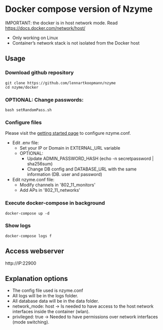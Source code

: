 # Docker compose version of Nzyme

IMPORTANT: the docker is in host network mode. Read https://docs.docker.com/network/host/
- Only working on Linux
- Container’s network stack is not isolated from the Docker host

## Usage

### Download github repository
```
git clone https://github.com/lennartkoopmann/nzyme
cd nzyme/docker
```

### OPTIONAL: Change passwords:
```
bash setRandomPass.sh
```

### Configure files

Please visit the [getting started page](https://www.nzyme.org/docs/intro) to configure nzyme.conf.

- Edit .env file:
    - Set your IP or Domain in EXTERNAL_URL variable
    - OPTIONAL: 
        - Update ADMIN_PASSWORD_HASH (echo -n secretpassword | sha256sum)
        - Change DB config and DATABASE_URL with the same information (DB. user and password)
- Edit nzyme.conf file: 
    - Modify channels in '802_11_monitors'
    - Add APs in '802_11_networks'

### Execute docker-compose in background
```
docker-compose up -d
```

### Show logs 
```
docker-compose logs f
```

## Access webserver

http://IP:22900

## Explanation options

- The config file used is nzyme.conf
- All logs will be in the logs folder. 
- All database data will be in the data folder.
- network_mode: host → Is needed to have access to the host network interfaces inside the container (wlan).
- privileged: true → Needed to have permissions over network interfaces (mode switching).
